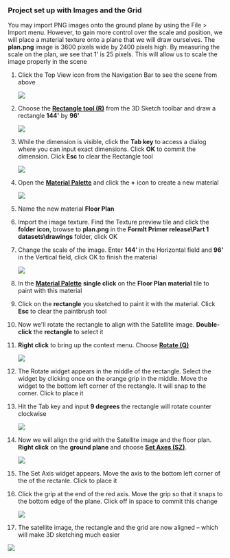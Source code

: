 ### Project set up with Images and the Grid

You may import PNG images onto the ground plane by using the File &gt; Import menu. However, to gain more control over the scale and position, we will place a material texture onto a plane that we will draw ourselves. The **plan.png** image is 3600 pixels wide by 2400 pixels high. By measuring the scale on the plan, we see that 1' is 25 pixels. This will allow us to scale the image properly in the scene


1. Click the Top View icon from the Navigation Bar to see the scene from above

    ![](./images/TopView.png)    

2. Choose the [**Rectangle tool (R)**](../tool-library/rectangle-tool.md) from the 3D Sketch toolbar and draw a rectangle **144'** by **96'**

    ![](./images/rectangleToolbar.png)  

3. While the dimension is visible, click the **Tab key** to access a dialog where you can input exact dimensions. Click **OK** to commit the dimension. Click **Esc** to clear the Rectangle tool

    ![](./images/RectangleCanvas.png)

2. Open the [**Material Palette**](../formit-introduction/tool-bars.md) and click the **+** icon to create a new material

    ![](./images/NewMaterial.png)

3. Name the new material **Floor Plan**

4. Import the image texture. Find the Texture preview tile and click the **folder icon**, browse to **plan.png** in the **FormIt Primer release\Part 1 datasets\drawings** folder, click OK

4. Change the scale of the image. Enter **144'** in the Horizontal field and **96'** in the Vertical field, click OK to finish the material

    ![](./images/8f0f2e11-ecfb-484d-94f6-0930c8ad7b20.png)

5. In the [**Material Palette**](../formit-introduction/tool-bars.md) **single click** on the **Floor Plan material** tile to paint with this material

6. Click on the **rectangle** you sketched to paint it with the material. Click **Esc** to clear the paintbrush tool

6. Now we'll rotate the rectangle to align with the Satellite image. **Double-click** the **rectangle** to select it 

7. **Right click** to bring up the context menu. Choose [**Rotate (Q)**](../tool-library/placing-and-modifying-objects/rotate.md)

    ![](./images/eab003c6-c95c-4003-9068-0eb43f41a263.png)

8. The Rotate widget appears in the middle of the rectangle. Select the widget by clicking once on the orange grip in the middle. Move the widget to the bottom left corner of the rectangle. It will snap to the corner. Click to place it

9. Hit the Tab key and input **9 degrees** the rectangle will rotate counter clockwise

    ![](./images/eab003c6-c95c-4003-9068-0eb43f41a263_2.png)

7. Now we will align the grid with the Satellite image and the floor plan. **Right click** on the **ground plane** and choose [**Set Axes (SZ)**](../tool-library/world-axes.md). 

    ![](./images/SetAxis.png)

8. The Set Axis widget appears. Move the axis to the bottom left corner of the of the rectanle. Click to place it

9. Click the grip at the end of the red axis. Move the grip so that it snaps to the bottom edge of the plane. Click off in space to commit this change

    ![](./images/ed8afd35-af8a-4cf3-b3a7-71def22f9b2e.png)

9. The satellite image, the rectangle and the grid are now aligned – which will make 3D sketching much easier

![](./images/SiteFinished.png)

